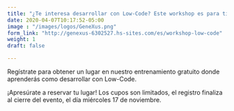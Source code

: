 ```yaml
---
title: "¿Te interesa desarrollar con Low-Code? Este workshop es para ti.. "
date: 2020-04-07T10:17:52-05:00
image : "/images/logos/GeneXus.png"
form_link: "http://genexus-6302527.hs-sites.com/es/workshop-low-code"
weight: 1
draft: false

---
```


Regístrate para obtener un lugar en nuestro entrenamiento gratuito donde aprenderás como desarrollar con Low-Code.

¡Apresúrate a reservar tu lugar! Los cupos son limitados, el registro finaliza al cierre del evento, el día miércoles 17 de noviembre.
